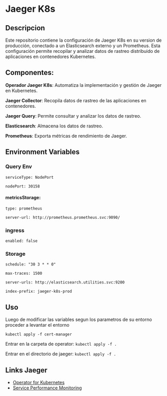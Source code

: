 
# Jaeger K8s

## Descripcion

Este repositorio contiene la configuración de Jaeger K8s en su version de producción, conectado a un Elasticsearch externo y un Prometheus. Esta configuración permite recopilar y analizar datos de rastreo distribuido de aplicaciones en contenedores Kubernetes.

## Componentes:

**Operador Jaeger K8s**: Automatiza la implementación y gestión de Jaeger en Kubernetes.

**Jaeger Collector**: Recopila datos de rastreo de las aplicaciones en contenedores.

**Jaeger Query**: Permite consultar y analizar los datos de rastreo.

**Elasticsearch**: Almacena los datos de rastreo.

**Prometheus**: Exporta métricas de rendimiento de Jaeger.


## Environment Variables


### Query Env
`serviceType: NodePort` 

`nodePort: 30158`
#### metricsStorage:
`type: prometheus`

`server-url: http://prometheus.prometheus.svc:9090/ `

### ingress
`enabled: false`

### Storage
`schedule: "30 3 * * 0"`

`max-traces: 1500`

`server-urls: http://elasticsearch.utilities.svc:9200`

`index-prefix: jaeger-k8s-prod`
## Uso 

Luego de modificar las variables segun los parametros de su entorno proceder a levantar el entorno

`kubectl apply -f cert-manager`

Entrar en la carpeta de operator:
`kubectl apply -f .`

Entrar en el directorio de jaeger: `kubectl apply -f .`
## Links Jaeger

- [Operator for Kubernetes](https://www.jaegertracing.io/docs/1.58/operator/)
- [Service Performance Monitoring](https://www.jaegertracing.io/docs/1.58/spm/)
